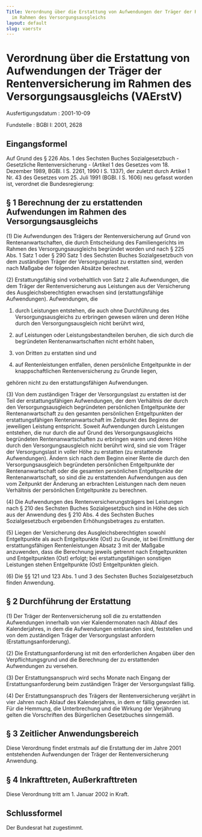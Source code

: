 ```yaml
---
Title: Verordnung über die Erstattung von Aufwendungen der Träger der Rentenversicherung
  im Rahmen des Versorgungsausgleichs
layout: default
slug: vaerstv
---
```


# Verordnung über die Erstattung von Aufwendungen der Träger der Rentenversicherung im Rahmen des Versorgungsausgleichs (VAErstV)

Ausfertigungsdatum
:   2001-10-09

Fundstelle
:   BGBl I: 2001, 2628



## Eingangsformel

Auf Grund des § 226 Abs. 1 des Sechsten Buches Sozialgesetzbuch -
Gesetzliche Rentenversicherung - (Artikel 1 des Gesetzes vom 18.
Dezember 1989, BGBl. I S. 2261, 1990 I S. 1337), der zuletzt durch
Artikel 1 Nr. 43 des Gesetzes vom 25. Juli 1991 (BGBl. I S. 1606) neu
gefasst worden ist, verordnet die Bundesregierung:


## § 1 Berechnung der zu erstattenden Aufwendungen im Rahmen des Versorgungsausgleichs

(1) Die Aufwendungen des Trägers der Rentenversicherung auf Grund von
Rentenanwartschaften, die durch Entscheidung des Familiengerichts im
Rahmen des Versorgungsausgleichs begründet worden und nach § 225 Abs.
1 Satz 1 oder § 290 Satz 1 des Sechsten Buches Sozialgesetzbuch von
dem zuständigen Träger der Versorgungslast zu erstatten sind, werden
nach Maßgabe der folgenden Absätze berechnet.

(2) Erstattungsfähig sind vorbehaltlich von Satz 2 alle Aufwendungen,
die dem Träger der Rentenversicherung aus Leistungen aus der
Versicherung des Ausgleichsberechtigten erwachsen sind
(erstattungsfähige Aufwendungen). Aufwendungen, die

1.  durch Leistungen entstehen, die auch ohne Durchführung des
    Versorgungsausgleichs zu erbringen gewesen wären und deren Höhe durch
    den Versorgungsausgleich nicht berührt wird,


2.  auf Leistungen oder Leistungsbestandteilen beruhen, die sich durch die
    begründeten Rentenanwartschaften nicht erhöht haben,


3.  von Dritten zu erstatten sind und


4.  auf Rentenleistungen entfallen, denen persönliche Entgeltpunkte in der
    knappschaftlichen Rentenversicherung zu Grunde liegen,



gehören nicht zu den erstattungsfähigen Aufwendungen.

(3) Von dem zuständigen Träger der Versorgungslast zu erstatten ist
der Teil der erstattungsfähigen Aufwendungen, der dem Verhältnis der
durch den Versorgungsausgleich begründeten persönlichen Entgeltpunkte
der Rentenanwartschaft zu den gesamten persönlichen Entgeltpunkten der
erstattungsfähigen Rentenanwartschaft im Zeitpunkt des Beginns der
jeweiligen Leistung entspricht. Soweit Aufwendungen durch Leistungen
entstehen, die nur durch die auf Grund des Versorgungsausgleichs
begründeten Rentenanwartschaften zu erbringen waren und deren Höhe
durch den Versorgungsausgleich nicht berührt wird, sind sie vom Träger
der Versorgungslast in voller Höhe zu erstatten (zu erstattende
Aufwendungen). Ändern sich nach dem Beginn einer Rente die durch den
Versorgungsausgleich begründeten persönlichen Entgeltpunkte der
Rentenanwartschaft oder die gesamten persönlichen Entgeltpunkte der
Rentenanwartschaft, so sind die zu erstattenden Aufwendungen aus den
vom Zeitpunkt der Änderung an erbrachten Leistungen nach dem neuen
Verhältnis der persönlichen Entgeltpunkte zu berechnen.

(4) Die Aufwendungen des Rentenversicherungsträgers bei Leistungen
nach § 210 des Sechsten Buches Sozialgesetzbuch sind in Höhe des sich
aus der Anwendung des § 210 Abs. 4 des Sechsten Buches
Sozialgesetzbuch ergebenden Erhöhungsbetrages zu erstatten.

(5) Liegen der Versicherung des Ausgleichsberechtigten sowohl
Entgeltpunkte als auch Entgeltpunkte (Ost) zu Grunde, ist bei
Ermittlung der erstattungsfähigen Rentenleistungen Absatz 3 mit der
Maßgabe anzuwenden, dass die Berechnung jeweils getrennt nach
Entgeltpunkten und Entgeltpunkten (Ost) erfolgt; bei
erstattungsfähigen sonstigen Leistungen stehen Entgeltpunkte (Ost)
Entgeltpunkten gleich.

(6) Die §§ 121 und 123 Abs. 1 und 3 des Sechsten Buches
Sozialgesetzbuch finden Anwendung.


## § 2 Durchführung der Erstattung

(1) Der Träger der Rentenversicherung soll die zu erstattenden
Aufwendungen innerhalb von vier Kalendermonaten nach Ablauf des
Kalenderjahres, in dem die Aufwendungen entstanden sind, feststellen
und von dem zuständigen Träger der Versorgungslast anfordern
(Erstattungsanforderung).

(2) Die Erstattungsanforderung ist mit den erforderlichen Angaben über
den Verpflichtungsgrund und die Berechnung der zu erstattenden
Aufwendungen zu versehen.

(3) Der Erstattungsanspruch wird sechs Monate nach Eingang der
Erstattungsanforderung beim zuständigen Träger der Versorgungslast
fällig.

(4) Der Erstattungsanspruch des Trägers der Rentenversicherung
verjährt in vier Jahren nach Ablauf des Kalenderjahres, in dem er
fällig geworden ist. Für die Hemmung, die Unterbrechung und die
Wirkung der Verjährung gelten die Vorschriften des Bürgerlichen
Gesetzbuches sinngemäß.


## § 3 Zeitlicher Anwendungsbereich

Diese Verordnung findet erstmals auf die Erstattung der im Jahre 2001
entstehenden Aufwendungen der Träger der Rentenversicherung Anwendung.


## § 4 Inkrafttreten, Außerkrafttreten

Diese Verordnung tritt am 1. Januar 2002 in Kraft.


## Schlussformel

Der Bundesrat hat zugestimmt.

